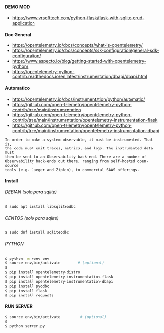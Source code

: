 #### DEMO MOD
- https://www.vrsofttech.com/python-flask/flask-with-sqlite-crud-application

#### Doc General
- https://opentelemetry.io/docs/concepts/what-is-opentelemetry/
- https://opentelemetry.io/docs/concepts/sdk-configuration/general-sdk-configuration/
- https://www.aspecto.io/blog/getting-started-with-opentelemetry-python/
- https://opentelemetry-python-contrib.readthedocs.io/en/latest/instrumentation/dbapi/dbapi.html

#### Automatico
- https://opentelemetry.io/docs/instrumentation/python/automatic/
- https://github.com/open-telemetry/opentelemetry-python-contrib/tree/main/instrumentation
- https://github.com/open-telemetry/opentelemetry-python-contrib/tree/main/instrumentation/opentelemetry-instrumentation-flask
- https://github.com/open-telemetry/opentelemetry-python-contrib/tree/main/instrumentation/opentelemetry-instrumentation-dbapi


~~~text
In order to make a system observable, it must be instrumented. That is,
the code must emit traces, metrics, and logs. The instrumented data must
then be sent to an Observability back-end. There are a number of
Observability back-ends out there, ranging from self-hosted open-source
tools (e.g. Jaeger and Zipkin), to commercial SAAS offerings.
~~~

#### Install

###### DEBIAN (solo para sqlite)
~~~bash
$ sudo apt install libsqliteodbc
~~~

###### CENTOS (solo para sqlite)
~~~bash
$ sudo dnf install sqliteodbc
~~~

###### PYTHON
~~~bash
$ python -m venv env
$ source env/bin/activate        # (optional)
$
$ pip install opentelemetry-distro
$ pip install opentelemetry-instrumentation-flask
$ pip install opentelemetry-instrumentation-dbapi
$ pip install pyodbc
$ pip install flask
$ pip install requests
~~~

#### RUN SERVER
~~~bash
$ source env/bin/activate         # (optional)
$
$ python server.py
~~~
